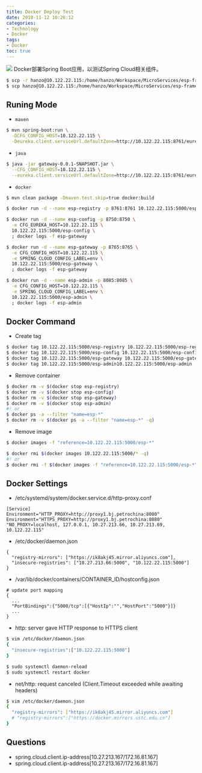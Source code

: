 ```yaml
---
title: Docker Deploy Test
date: 2018-11-12 10:26:12
categories:
- Technology
- Docker
tags:
- Docker
toc: true
---
```


![](/images/test.jpg)
Docker部署Spring Boot应用，以测试Spring Cloud相关组件。

<!-- more -->

```sh
$ scp -r hanzo@10.122.22.115:/home/hanzo/Workspace/MicroServices/esp-framework .
$ scp hanzo@10.122.22.115:/home/hanzo/Workspace/MicroServices/esp-framework/esp-gateway/target/gateway-0.0.1-SNAPSHOT.jar .
```

## Runing Mode

- `maven`
```sh
$ mvn spring-boot:run \
  -DCFG_CONFIG_HOST=10.122.22.115 \
  -Deureka.client.serviceUrl.defaultZone=http://10.122.22.115:8761/eureka
```

- `java`
```sh
$ java -jar gateway-0.0.1-SNAPSHOT.jar \
  --CFG_CONFIG_HOST=10.122.22.115 \
  --eureka.client.serviceUrl.defaultZone=http://10.122.22.115:8761/eureka
```

- `docker`
```sh
$ mvn clean package -Dmaven.test.skip=true docker:build

$ docker run -d --name esp-registry -p 8761:8761 10.122.22.115:5000/esp-registry

$ docker run -d --name esp-config -p 8750:8750 \
  -e CFG_EUREKA_HOST=10.122.22.115 \
  10.122.22.115:5000/esp-config \
  ; docker logs -f esp-gateway

$ docker run -d --name esp-gateway -p 8765:8765 \
  -e CFG_CONFIG_HOST=10.122.22.115 \
  -e SPRING_CLOUD_CONFIG_LABEL=env \
  10.122.22.115:5000/esp-gateway \
  ; docker logs -f esp-gateway

$ docker run -d --name esp-admin -p 8085:8085 \
  -e CFG_CONFIG_HOST=10.122.22.115 \
  -e SPRING_CLOUD_CONFIG_LABEL=env \
  10.122.22.115:5000/esp-admin \
  ; docker logs -f esp-admin
```

## Docker Command

- Create tag
```sh
$ docker tag 10.122.22.115:5000/esp-registry 10.122.22.115:5000/esp-registry
$ docker tag 10.122.22.115:5000/esp-config 10.122.22.115:5000/esp-config
$ docker tag 10.122.22.115:5000/esp-gateway 10.122.22.115:5000/esp-gateway
$ docker tag 10.122.22.115:5000/esp-admin10.122.22.115:5000/esp-admin
```

- Remove container
```sh
$ docker rm -v $(docker stop esp-registry)
$ docker rm -v $(docker stop esp-config)
$ docker rm -v $(docker stop esp-gateway)
$ docker rm -v $(docker stop esp-admin)
#! or
$ docker ps -a --filter "name=esp-*"
$ docker rm -v $(docker ps -a --filter "name=esp-*" -q)
```

- Remove image
```sh
$ docker images -f "reference=10.122.22.115:5000/esp-*"

$ docker rmi $(docker images 10.122.22.115:5000/* -q)
#! or
$ docker rmi -f $(docker images -f "reference=10.122.22.115:5000/esp-*" -q)
```

## Docker Settings

- /etc/systemd/system/docker.service.d/http-proxy.conf
```
[Service]
Environment="HTTP_PROXY=http://proxy1.bj.petrochina:8080"
Environment="HTTPS_PROXY=http://proxy1.bj.petrochina:8080" "NO_PROXY=localhost, 127.0.0.1, 10.27.213.66, 10.27.213.69, 10.122.22.115"
```

- /etc/docker/daemon.json
```
{
  "registry-mirrors": ["https://ik8akj45.mirror.aliyuncs.com"],
  "insecure-registries": ["10.27.213.66:5000", "10.122.22.115:5000"]
}
```

- /var/lib/docker/containers/CONTAINER_ID/hostconfig.json
```
# update port mapping
{
  ...
  "PortBindings":{"5000/tcp":[{"HostIp":"","HostPort":"5000"}]}
  ...
}
```

- http: server gave HTTP response to HTTPS client
```sh
$ vim /etc/docker/daemon.json
{
  "insecure-registries":["10.122.22.115:5000"]
}

$ sudo systemctl daemon-reload
$ sudo systemctl restart docker
```

- net/http: request canceled (Client.Timeout exceeded while awaiting headers)
```sh
$ vim /etc/docker/daemon.json
{
  "registry-mirrors": ["https://ik8akj45.mirror.aliyuncs.com"]
  # "registry-mirrors":["https://docker.mirrors.ustc.edu.cn"]
}
```

## Questions

- spring.cloud.client.ip-address[10.27.213.167/172.16.81.167]
- spring.cloud.client.ip-address[10.27.213.167/172.16.81.167]
